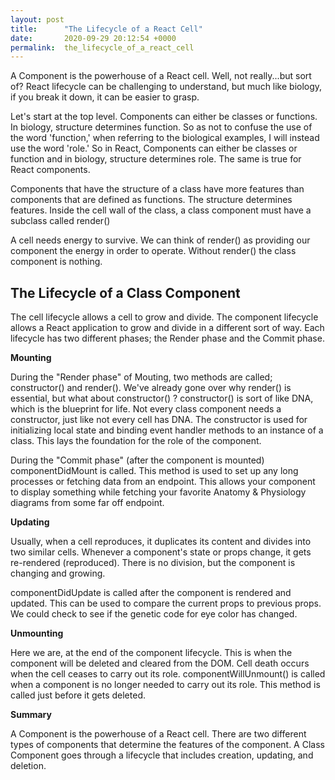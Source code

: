 ```yaml
---
layout: post
title:      "The Lifecycle of a React Cell"
date:       2020-09-29 20:12:54 +0000
permalink:  the_lifecycle_of_a_react_cell
---
```



A Component is the powerhouse of a React cell. Well, not really...but sort of? React lifecycle can be challenging to understand, but much like biology, if you break it down, it can be easier to grasp.

Let's start at the top level. Components can either be classes or functions. In biology, structure determines function. So as not to confuse the use of the word 'function,' when referring to the biological examples, I will instead use the word 'role.' So in React, Components can either be classes or function and in biology, structure determines role. The same is true for React components.

Components that have the structure of a class have more features than components that are defined as functions. The structure determines features. Inside the cell wall of the class, a class component must have a subclass called render()

A cell needs energy to survive. We can think of render() as providing our component the energy in order to operate. Without render() the class component is nothing.

## The Lifecycle of a Class Component 

The cell lifecycle allows a cell to grow and divide. The component lifecycle allows a React application to grow and divide in a different sort of way. Each lifecycle has two different phases; the Render phase and the Commit phase.

**Mounting**

During the "Render phase" of Mouting, two methods are called; constructor() and render(). We've already gone over why render() is essential, but what about constructor() ? constructor() is sort of like DNA, which is the blueprint for life. Not every class component needs a constructor, just like not every cell has DNA. The constructor is used for initializing local state and binding event handler methods to an instance of a class. This lays the foundation for the role of the component.

During the "Commit phase" (after the component is mounted) componentDidMount is called. This method is used to set up any long processes or fetching data from an endpoint. This allows your component to display something while fetching your favorite Anatomy & Physiology diagrams from some far off endpoint.

**Updating**

Usually, when a cell reproduces, it duplicates its content and divides into two similar cells. Whenever a component's state or props change, it gets re-rendered (reproduced). There is no division, but the component is changing and growing.

componentDidUpdate is called after the component is rendered and updated. This can be used to compare the current props to previous props. We could check to see if the genetic code for eye color has changed.

**Unmounting**

Here we are, at the end of the component lifecycle. This is when the component will be deleted and cleared from the DOM. Cell death occurs when the cell ceases to carry out its role. componentWillUnmount() is called when a component is no longer needed to carry out its role. This method is called just before it gets deleted.

**Summary**

A Component is the powerhouse of a React cell. There are two different types of components that determine the features of the component. A Class Component goes through a lifecycle that includes creation, updating, and deletion.


